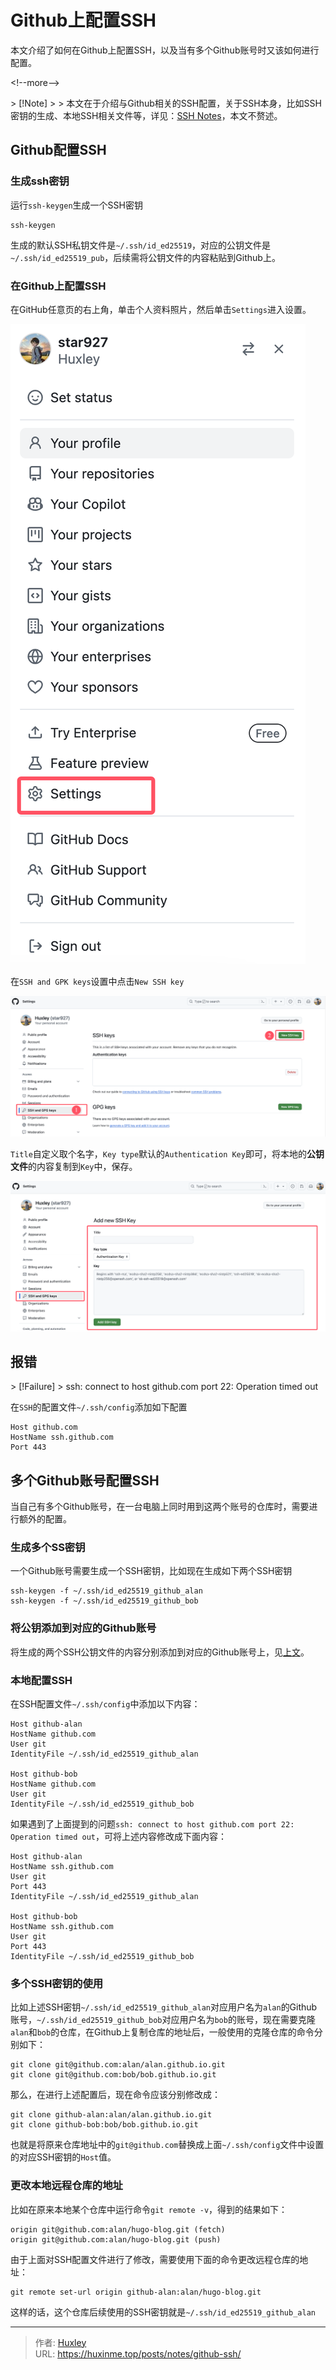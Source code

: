 # Github上配置SSH


本文介绍了如何在Github上配置SSH，以及当有多个Github账号时又该如何进行配置。

&lt;!--more--&gt;

&gt; [!Note]
&gt;
&gt; 本文在于介绍与Github相关的SSH配置，关于SSH本身，比如SSH密钥的生成、本地SSH相关文件等，详见：[SSH Notes](../ssh)，本文不赘述。

## Github配置SSH

### 生成ssh密钥

运行`ssh-keygen`生成一个SSH密钥

```
ssh-keygen
```

生成的默认SSH私钥文件是`~/.ssh/id_ed25519`，对应的公钥文件是`~/.ssh/id_ed25519_pub`，后续需将公钥文件的内容粘贴到Github上。

### 在Github上配置SSH

在GitHub任意页的右上角，单击个人资料照片，然后单击`Settings`进入设置。

![githuh-ssh-1](./image/githuh-ssh-1.png)

在`SSH and GPK keys`设置中点击`New SSH key`

![githuh-ssh-2](./image/githuh-ssh-2.png)

`Title`自定义取个名字，`Key type`默认的`Authentication Key`即可，将本地的**公钥文件**的内容复制到`Key`中，保存。

![githuh-ssh-3](./image/githuh-ssh-3.png)

## 报错

&gt; [!Failure]
&gt; ssh: connect to host github.com port 22: Operation timed out

在`SSH`的配置文件`~/.ssh/config`添加如下配置

```shell
Host github.com
HostName ssh.github.com
Port 443
```

## 多个Github账号配置SSH

当自己有多个Github账号，在一台电脑上同时用到这两个账号的仓库时，需要进行额外的配置。

### 生成多个SS密钥

一个Github账号需要生成一个SSH密钥，比如现在生成如下两个SSH密钥

```shell
ssh-keygen -f ~/.ssh/id_ed25519_github_alan
ssh-keygen -f ~/.ssh/id_ed25519_github_bob
```

### 将公钥添加到对应的Github账号

将生成的两个SSH公钥文件的内容分别添加到对应的Github账号上，见[上文](#在github上配置ssh)。

### 本地配置SSH

在SSH配置文件`~/.ssh/config`中添加以下内容：

```shell {title=&#34;~/.ssh/config&#34;}
Host github-alan
HostName github.com
User git
IdentityFile ~/.ssh/id_ed25519_github_alan

Host github-bob
HostName github.com
User git
IdentityFile ~/.ssh/id_ed25519_github_bob
```

如果遇到了上面提到的问题`ssh: connect to host github.com port 22: Operation timed out`，可将上述内容修改成下面内容：

```shell {title=&#34;~/.ssh/config&#34;}
Host github-alan
HostName ssh.github.com
User git
Port 443
IdentityFile ~/.ssh/id_ed25519_github_alan

Host github-bob
HostName ssh.github.com
User git
Port 443
IdentityFile ~/.ssh/id_ed25519_github_bob
```

### 多个SSH密钥的使用

比如上述SSH密钥`~/.ssh/id_ed25519_github_alan`对应用户名为`alan`的Github账号，`~/.ssh/id_ed25519_github_bob`对应用户名为`bob`的账号，现在需要克隆`alan`和`bob`的仓库，在Github上复制仓库的地址后，一般使用的克隆仓库的命令分别如下：

```shell
git clone git@github.com:alan/alan.github.io.git
git clone git@github.com:bob/bob.github.io.git
```

那么，在进行上述配置后，现在命令应该分别修改成：

```shell
git clone github-alan:alan/alan.github.io.git
git clone github-bob:bob/bob.github.io.git
```

也就是将原来仓库地址中的`git@github.com`替换成上面`~/.ssh/config`文件中设置的对应SSH密钥的`Host`值。

### 更改本地远程仓库的地址

比如在原来本地某个仓库中运行命令`git remote -v`，得到的结果如下：

```shell
origin git@github.com:alan/hugo-blog.git (fetch)
origin git@github.com:alan/hugo-blog.git (push)
```

由于上面对SSH配置文件进行了修改，需要使用下面的命令更改远程仓库的地址：

```shell
git remote set-url origin github-alan:alan/hugo-blog.git
```

这样的话，这个仓库后续使用的SSH密钥就是`~/.ssh/id_ed25519_github_alan`


---

> 作者: [Huxley](https://huxinme.top)  
> URL: https://huxinme.top/posts/notes/github-ssh/  


